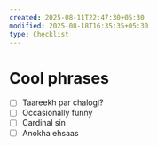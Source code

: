 ```yaml
---
created: 2025-08-11T22:47:30+05:30
modified: 2025-08-18T16:35:35+05:30
type: Checklist
---
```


# Cool phrases

- [ ] Taareekh par chalogi?
- [ ] Occasionally funny
- [ ] Cardinal sin
- [ ] Anokha ehsaas
